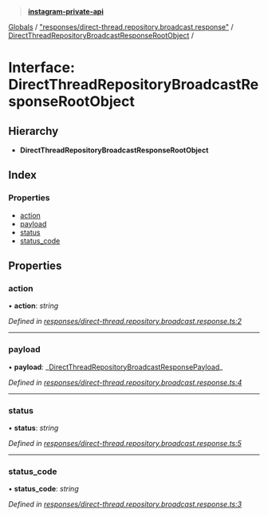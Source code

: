 > **[instagram-private-api](../README.md)**

[Globals](../README.md) / ["responses/direct-thread.repository.broadcast.response"](../modules/_responses_direct_thread_repository_broadcast_response_.md) / [DirectThreadRepositoryBroadcastResponseRootObject](_responses_direct_thread_repository_broadcast_response_.directthreadrepositorybroadcastresponserootobject.md) /

# Interface: DirectThreadRepositoryBroadcastResponseRootObject

## Hierarchy

- **DirectThreadRepositoryBroadcastResponseRootObject**

## Index

### Properties

- [action](_responses_direct_thread_repository_broadcast_response_.directthreadrepositorybroadcastresponserootobject.md#action)
- [payload](_responses_direct_thread_repository_broadcast_response_.directthreadrepositorybroadcastresponserootobject.md#payload)
- [status](_responses_direct_thread_repository_broadcast_response_.directthreadrepositorybroadcastresponserootobject.md#status)
- [status_code](_responses_direct_thread_repository_broadcast_response_.directthreadrepositorybroadcastresponserootobject.md#status_code)

## Properties

### action

• **action**: _string_

_Defined in [responses/direct-thread.repository.broadcast.response.ts:2](https://github.com/realinstadude/instagram-private-api/blob/4ae8fec/src/responses/direct-thread.repository.broadcast.response.ts#L2)_

---

### payload

• **payload**: _[DirectThreadRepositoryBroadcastResponsePayload](\_responses_direct_thread_repository_broadcast_response_.directthreadrepositorybroadcastresponsepayload.md)\_

_Defined in [responses/direct-thread.repository.broadcast.response.ts:4](https://github.com/realinstadude/instagram-private-api/blob/4ae8fec/src/responses/direct-thread.repository.broadcast.response.ts#L4)_

---

### status

• **status**: _string_

_Defined in [responses/direct-thread.repository.broadcast.response.ts:5](https://github.com/realinstadude/instagram-private-api/blob/4ae8fec/src/responses/direct-thread.repository.broadcast.response.ts#L5)_

---

### status_code

• **status_code**: _string_

_Defined in [responses/direct-thread.repository.broadcast.response.ts:3](https://github.com/realinstadude/instagram-private-api/blob/4ae8fec/src/responses/direct-thread.repository.broadcast.response.ts#L3)_
